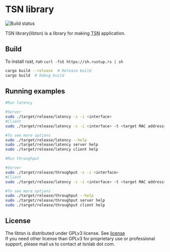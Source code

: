 # TSN library

![Build status](https://github.com/tsnlab/libtsn/actions/workflows/build.yml/badge.svg)

TSN library(libtsn) is a library for making <abbr title="Time Sensitive Networking">TSN</abbr> application.


## Build

To install rust, run `curl -fsS https://sh.rustup.rs | sh`

```sh
cargo build --release  # Release build
cargo build  # Debug build
```

## Running examples

```sh
#Run latency

#Server
sudo ./target/release/latency -s -i <interface>
#Client
sudo ./target/release/latency -c -i <interface> -t <target MAC address>

#To see more options
sudo ./target/release/latency --help
sudo ./target/release/latency server help
sudo ./target/release/latency client help
```

```sh
#Run throughput

#Server
sudo ./target/release/throughput -s -i <interface>
#Client
sudo ./target/release/latency -c -i <interface> -t <target MAC address>

#To see more options
sudo ./target/release/throughput --help
sudo ./target/release/throughput server help
sudo ./target/release/throughput client help
```

## License

The libtsn is distributed under GPLv3 license. See [license](./LICENSE)  
If you need other license than GPLv3 for proprietary use or professional support, please mail us to contact at tsnlab dot com.
